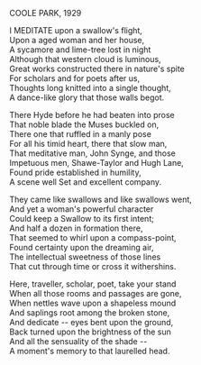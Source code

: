 COOLE PARK, 1929  
  
I MEDITATE upon a swallow's flight,  
Upon a aged woman and her house,  
A sycamore and lime-tree lost in night  
Although that western cloud is luminous,  
Great works constructed there in nature's spite  
For scholars and for poets after us,  
Thoughts long knitted into a single thought,  
A dance-like glory that those walls begot.  
  
There Hyde before he had beaten into prose  
That noble blade the Muses buckled on,  
There one that ruffled in a manly pose  
For all his timid heart, there that slow man,  
That meditative man, John Synge, and those  
Impetuous men, Shawe-Taylor and Hugh Lane,  
Found pride established in humility,  
A scene well Set and excellent company.  
  
They came like swallows and like swallows went,  
And yet a woman's powerful character  
Could keep a Swallow to its first intent;  
And half a dozen in formation there,  
That seemed to whirl upon a compass-point,  
Found certainty upon the dreaming air,  
The intellectual sweetness of those lines  
That cut through time or cross it withershins.  
  
Here, traveller, scholar, poet, take your stand  
When all those rooms and passages are gone,  
When nettles wave upon a shapeless mound  
And saplings root among the broken stone,  
And dedicate -- eyes bent upon the ground,  
Back turned upon the brightness of the sun  
And all the sensuality of the shade --  
A moment's memory to that laurelled head.  
